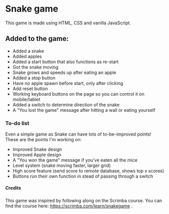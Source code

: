# Snake game
This game is made using HTML, CSS and vanilla JavaScript.

## Added to the game:
- Added a snake
- Added apples
- Added a start button that also functions as re-start
- Got the snake moving
- Snake grows and speeds up after eating an apple
- Added a stop button
- Have no apple spawn before start, only after clicking
- Add reset button
- Working keyboard buttons on the page so you can control it on mobile/tablet
- Added a switch to determine direction of the snake
- A "You lost the game" message after hitting a wall or eating yourself

### To-do list
Even a simple game as Snake can have lots of to-be-improved points! These are the points I'm working on:
- Improved Snake design
- Improved Apple design
- A "You won the game" message if you've eaten all the mice
- Level system (snake moving faster, larger grid)
- High score feature (send score to remote database, shows top x scores)
- Buttons run their own function in stead of passing through a switch

##### Credits
This game was inspired by following along on the Scrimba course. You can find the course here: https://scrimba.com/learn/snakegame . 